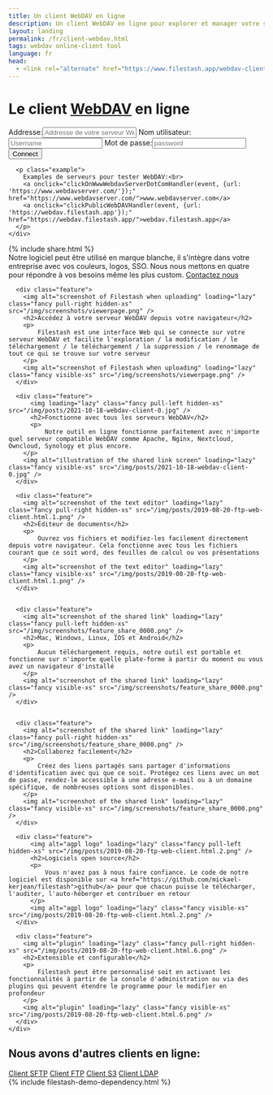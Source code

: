 ```yaml
---
title: Un client WebDAV en ligne
description: Un client WebDAV en ligne pour explorer et manager votre serveur WebDAV comme Nginx, Apache, Nextcloud, Owncloud, Synology et plus
layout: landing
permalink: /fr/client-webdav.html
tags: webdav online-client tool
language: fr
head:
  - <link rel="alternate" href="https://www.filestash.app/webdav-client.html" hreflang="en" />
---
```


<link rel="stylesheet" href="/css/landing-page.css">
<link rel="stylesheet" href="/css/landing-page-login.css">

<div id="splash" class="nopadding">
  <div class="row">
    <div class="col-sm-12">
      <div class="hgroup">
        <h1>Le client <a href="https://en.wikipedia.org/wiki/WebDAV">WebDAV</a> en ligne</h1>
      </div>
      <form onsubmit='$("form input[type=\"submit\"]").attr("value", "LOADING...")' action="https://demo.filestash.app/login" method="GET">
        <input type="hidden" name="type" value="webdav" />
        <label>
          <span>Addresse:</span><input type="text" name="url" pattern="^http[s]?://.*$" title="full url of your webdav server. eg: https://webdav.filestash.app" placeholder="Addresse de votre serveur WebDAV" required/>
        </label>
        <label>
          <span>Nom utilisateur:</span><input default="anonymous" type="text" name="username" placeholder="Username"/>
        </label>
        <label>
          <span>Mot de passe:</span><input type="password" name="password" placeholder="password"/>
        </label>
        <input type="submit" value="Connect" class="btn" />
      </form>
      <script>
        function clickPublicWebDAVHandler(e, data){
            e.preventDefault();
            for(var key in data){
                document.querySelector("form [name='"+key+"']").value = data[key]
            }
            document.querySelector("form input[type='submit']").click()
        }
        function clickOnWwwWebdavServerDotComHandler(e, data) {
            fetch(data.url).then((r) => clickPublicWebDAVHandler(e, { url: r.url }))
        }
      </script>

      <p class="example">
        Examples de serveurs pour tester WebDAV:<br>
        <a onclick="clickOnWwwWebdavServerDotComHandler(event, {url: 'https://www.webdavserver.com/'});" href="https://www.webdavserver.com/">www.webdavserver.com</a>
        <a onclick="clickPublicWebDAVHandler(event, {url: 'https://webdav.filestash.app'});" href="https://webdav.filestash.app/">webdav.filestash.app</a>
      </p>
    </div>
  </div>
  {% include share.html %}
  <div class="container">
    <div id="oem">
      <span>
          Notre logiciel peut être utilisé en marque blanche, il s'intègre dans votre entreprise avec vos couleurs, logos, SSO. Nous nous mettons en quatre pour répondre à vos besoins même les plus custom.
      </span>
      <a href="/pricing/?modal=enterprise" class="btn">Contactez nous</a>
    </div>
  </div>
</div>
<div class="waveshape"></div>

<div id="features" style="padding-bottom:0">
  <div class="container large">
    <div class="row features main">

      <div class="feature">
        <img alt="screenshot of Filestash when uploading" loading="lazy" class="fancy pull-right hidden-xs" src="/img/screenshots/viewerpage.png" />
        <h2>Accédez à votre serveur WebDAV depuis votre navigateur</h2>
        <p>
            Filestash est une interface Web qui se connecte sur votre serveur WebDAV et facilite l'exploration / la modification / le téléchargement / le téléchargement / la suppression / le renommage de tout ce qui se trouve sur votre serveur
        </p>
        <img alt="screenshot of Filestash when uploading" loading="lazy" class="fancy visible-xs" src="/img/screenshots/viewerpage.png" />
      </div>

      <div class="feature">
          <img loading="lazy" class="fancy pull-left hidden-xs" src="/img/posts/2021-10-18-webdav-client-0.jpg" />
          <h2>Fonctionne avec tous les serveurs WebDAV</h2>
          <p>
              Notre outil en ligne fonctionne parfaitement avec n'importe quel serveur compatible WebDAV comme Apache, Nginx, Nextcloud, Owncloud, Synology et plus encore.
        </p>
        <img alt="illustration of the shared link screen" loading="lazy" class="fancy visible-xs" src="/img/posts/2021-10-18-webdav-client-0.jpg" />
      </div>

      <div class="feature">
        <img alt="screenshot of the text editor" loading="lazy" class="fancy pull-right hidden-xs" src="/img/posts/2019-08-20-ftp-web-client.html.1.png" />
        <h2>Éditeur de documents</h2>
        <p>
            Ouvrez vos fichiers et modifiez-les facilement directement depuis votre navigateur. Cela fonctionne avec tous les fichiers courant que ce soit word, des feuilles de calcul ou vos présentations
        </p>
        <img alt="screenshot of the text editor" loading="lazy" class="fancy visible-xs" src="/img/posts/2019-08-20-ftp-web-client.html.1.png" />
      </div>


      <div class="feature">
        <img alt="screenshot of the shared link" loading="lazy" class="fancy pull-left hidden-xs" src="/img/screenshots/feature_share_0000.png" />
        <h2>Mac, Windows, Linux, IOS et Android</h2>
        <p>
            Aucun téléchargement requis, notre outil est portable et fonctionne sur n'importe quelle plate-forme à partir du moment ou vous avez un navigateur d'installé
        </p>
        <img alt="screenshot of the shared link" loading="lazy" class="fancy visible-xs" src="/img/screenshots/feature_share_0000.png" />
      </div>


      <div class="feature">
        <img alt="screenshot of the shared link" loading="lazy" class="fancy pull-right hidden-xs" src="/img/screenshots/feature_share_0000.png" />
        <h2>Collaborez facilement</h2>
        <p>
            Créez des liens partagés sans partager d'informations d'identification avec qui que ce soit. Protégez ces liens avec un mot de passe, rendez-le accessible à une adresse e-mail ou à un domaine spécifique, de nombreuses options sont disponibles.
        </p>
        <img alt="screenshot of the shared link" loading="lazy" class="fancy visible-xs" src="/img/screenshots/feature_share_0000.png" />
      </div>

      <div class="feature">
          <img alt="agpl logo" loading="lazy" class="fancy pull-left hidden-xs" src="/img/posts/2019-08-20-ftp-web-client.html.2.png" />
          <h2>Logiciels open source</h2>
          <p>
              Vous n'avez pas à nous faire confiance. Le code de notre logiciel est disponible sur <a href="https://github.com/mickael-kerjean/filestash">github</a> pour que chacun puisse le télécharger, l'auditer, l'auto-héberger et contribuer en retour
          </p>
          <img alt="agpl logo" loading="lazy" class="fancy visible-xs" src="/img/posts/2019-08-20-ftp-web-client.html.2.png" />
      </div>

      <div class="feature">
        <img alt="plugin" loading="lazy" class="fancy pull-right hidden-xs" src="/img/posts/2019-08-20-ftp-web-client.html.6.png" />
        <h2>Extensible et configurable</h2>
        <p>
            Filestash peut être personnalisé soit en activant les fonctionnalités à partir de la console d'administration ou via des plugins qui peuvent étendre le programme pour le modifier en profondeur
        </p>
        <img alt="plugin" loading="lazy" class="fancy visible-xs" src="/img/posts/2019-08-20-ftp-web-client.html.6.png" />
      </div>
    </div>
  </div>

  <div class="call-to-action">
    <h2>Nous avons d'autres clients en ligne:</h2>
    <a class="btn light" href="{% post_url 2020-04-30-sftp-browser-fr %}">Client SFTP</a>
    <a class="btn light" href="{% post_url 2019-11-26-ftp-web-client-fr %}">Client FTP</a>
    <a class="btn light" href="{% post_url 2019-11-21-s3-browser-fr %}">Client S3</a>
    <a class="btn light" href="{% post_url 2020-01-04-ldap-browser %}">Client LDAP</a>
  </div>
</div>
{% include filestash-demo-dependency.html %}
